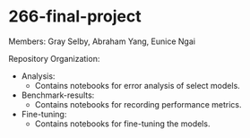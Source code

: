 # 266-final-project

Members: Gray Selby, Abraham Yang, Eunice Ngai

Repository Organization:
 - Analysis:
	- Contains notebooks for error analysis of select models.
 - Benchmark-results:
	- Contains notebooks for recording performance metrics.
 - Fine-tuning:
	- Contains notebooks for fine-tuning the models.